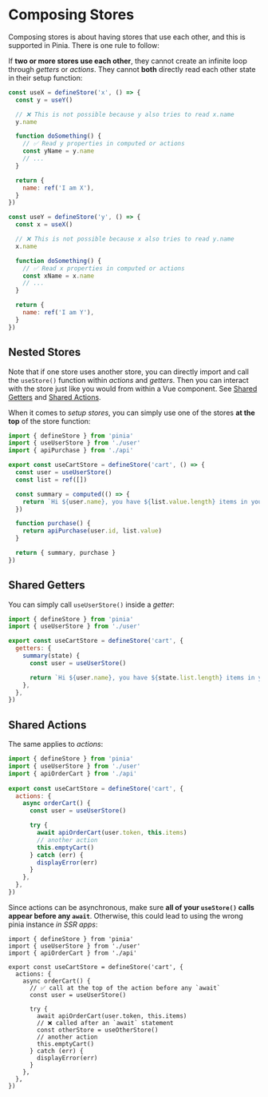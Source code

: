 # Composing Stores

<RuleKitLink />

Composing stores is about having stores that use each other, and this is supported in Pinia. There is one rule to follow:

If **two or more stores use each other**, they cannot create an infinite loop through _getters_ or _actions_. They cannot **both** directly read each other state in their setup function:

```js
const useX = defineStore('x', () => {
  const y = useY()

  // ❌ This is not possible because y also tries to read x.name
  y.name

  function doSomething() {
    // ✅ Read y properties in computed or actions
    const yName = y.name
    // ...
  }

  return {
    name: ref('I am X'),
  }
})

const useY = defineStore('y', () => {
  const x = useX()

  // ❌ This is not possible because x also tries to read y.name
  x.name

  function doSomething() {
    // ✅ Read x properties in computed or actions
    const xName = x.name
    // ...
  }

  return {
    name: ref('I am Y'),
  }
})
```

## Nested Stores

Note that if one store uses another store, you can directly import and call the `useStore()` function within _actions_ and _getters_. Then you can interact with the store just like you would from within a Vue component. See [Shared Getters](#Shared-Getters) and [Shared Actions](#Shared-Actions).

When it comes to _setup stores_, you can simply use one of the stores **at the top** of the store function:

```ts
import { defineStore } from 'pinia'
import { useUserStore } from './user'
import { apiPurchase } from './api'

export const useCartStore = defineStore('cart', () => {
  const user = useUserStore()
  const list = ref([])

  const summary = computed(() => {
    return `Hi ${user.name}, you have ${list.value.length} items in your cart. It costs ${price.value}.`
  })

  function purchase() {
    return apiPurchase(user.id, list.value)
  }

  return { summary, purchase }
})
```

## Shared Getters

You can simply call `useUserStore()` inside a _getter_:

```js
import { defineStore } from 'pinia'
import { useUserStore } from './user'

export const useCartStore = defineStore('cart', {
  getters: {
    summary(state) {
      const user = useUserStore()

      return `Hi ${user.name}, you have ${state.list.length} items in your cart. It costs ${state.price}.`
    },
  },
})
```

## Shared Actions

The same applies to _actions_:

```js
import { defineStore } from 'pinia'
import { useUserStore } from './user'
import { apiOrderCart } from './api'
 
export const useCartStore = defineStore('cart', {
  actions: {
    async orderCart() {
      const user = useUserStore()

      try {
        await apiOrderCart(user.token, this.items)
        // another action
        this.emptyCart()
      } catch (err) {
        displayError(err)
      }
    },
  },
})
```

Since actions can be asynchronous, make sure **all of your `useStore()` calls appear before any `await`**. Otherwise, this could lead to using the wrong pinia instance _in SSR apps_:

```js{7-8,11-13}
import { defineStore } from 'pinia'
import { useUserStore } from './user'
import { apiOrderCart } from './api'
  
export const useCartStore = defineStore('cart', {
  actions: {
    async orderCart() {
      // ✅ call at the top of the action before any `await`
      const user = useUserStore()

      try {
        await apiOrderCart(user.token, this.items)
        // ❌ called after an `await` statement
        const otherStore = useOtherStore()
        // another action
        this.emptyCart()
      } catch (err) {
        displayError(err)
      }
    },
  },
})
```
